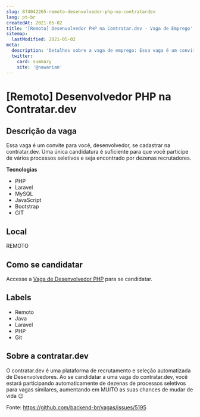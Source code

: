 ```yaml
---
slug: 874042265-remoto-desenvolvedor-php-na-contratardev
lang: pt-br
createdAt: 2021-05-02
title: '[Remoto] Desenvolvedor PHP na Contratar.dev - Vaga de Emprego'
sitemap:
  lastModified: 2021-05-02
meta:
  description: 'Detalhes sobre a vaga de emprego: Essa vaga é um convite para você, desenvolvedor, se cadastrar na contratar.dev. Uma única candidatura é suficiente para que você participe de vários processos seletivos e seja encontrado por dezenas recrutadores.   **Tecnologias** *  PHP *  Laravel *  MySQL *  JavaScript *  Bootstrap *  GIT'
  twitter:
    card: summary
    site: '@nawarian'
---
```


# [Remoto] Desenvolvedor PHP na Contratar.dev

## Descrição da vaga 
Essa vaga é um convite para você, desenvolvedor, se cadastrar na contratar.dev. Uma única candidatura é suficiente para que você participe de vários processos seletivos e seja encontrado por dezenas recrutadores.

  

**Tecnologias**

*   PHP
*   Laravel
*   MySQL
*   JavaScript
*   Bootstrap
*   GIT
## Local 
REMOTO 
## Como se candidatar 
Accesse a [Vaga de Desenvolvedor PHP](https://vaga.contratar.dev/apply/full/ea92cac6-b74d-4fa6-81dd-a6832afc8956) para se candidatar. 
## Labels 
* Remoto 
* Java 
* Laravel 
* PHP 
* Git 
## Sobre a contratar.dev 
O contratar.dev é uma plataforma de recrutamento e seleção automatizada de Desenvolvedores. Ao se candidatar a uma vaga do contratar.dev, você estará participando automaticamente de dezenas de processos seletivos para vagas similares, aumentando em MUITO as suas chances de mudar de vida 😉 


Fonte: https://github.com/backend-br/vagas/issues/5195